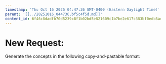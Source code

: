 ```yaml
---
timestamp: 'Thu Oct 16 2025 04:47:36 GMT-0400 (Eastern Daylight Time)'
parent: '[[../20251016_044736.bf5c4f5d.md]]'
content_id: 6f46c8dadfb70d5239c8f1b02bd5e821609c1b7be2e617c383bf0edb3ac0b4d6
---
```


# New Request:

Generate the concepts in the following copy-and-pastable format:
